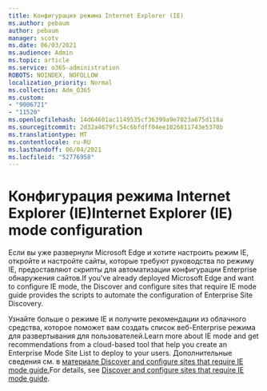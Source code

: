 ```yaml
---
title: Конфигурация режима Internet Explorer (IE)
ms.author: pebaum
author: pebaum
manager: scotv
ms.date: 06/03/2021
ms.audience: Admin
ms.topic: article
ms.service: o365-administration
ROBOTS: NOINDEX, NOFOLLOW
localization_priority: Normal
ms.collection: Adm_O365
ms.custom:
- "9006721"
- "11520"
ms.openlocfilehash: 14d64601ac1149535cf36399a9e7023a675d118a
ms.sourcegitcommit: 2d32a4679fc54c6bfdff04ee1026811743e5370b
ms.translationtype: MT
ms.contentlocale: ru-RU
ms.lasthandoff: 06/04/2021
ms.locfileid: "52776958"
---
```

# <a name="internet-explorer-ie-mode-configuration"></a><span data-ttu-id="e1362-102">Конфигурация режима Internet Explorer (IE)</span><span class="sxs-lookup"><span data-stu-id="e1362-102">Internet Explorer (IE) mode configuration</span></span>

<span data-ttu-id="e1362-103">Если вы уже развернули Microsoft Edge и хотите настроить режим IE, откройте и настройте сайты, которые требуют руководства по режиму IE, предоставляют скрипты для автоматизации конфигурации Enterprise обнаружения сайтов.</span><span class="sxs-lookup"><span data-stu-id="e1362-103">If you've already deployed ‎Microsoft Edge‎ and want to configure IE mode, the Discover and configure sites that require IE mode guide provides the scripts to automate the configuration of Enterprise Site Discovery.</span></span> 

<span data-ttu-id="e1362-104">Узнайте больше о режиме IE и получите рекомендации из облачного средства, которое поможет вам создать список веб-Enterprise режима для развертывания для пользователей.</span><span class="sxs-lookup"><span data-stu-id="e1362-104">Learn more about IE mode and get recommendations from a cloud-based tool that help you create an Enterprise Mode Site List to deploy to your users.</span></span> <span data-ttu-id="e1362-105">Дополнительные сведения см. в [материале Discover and configure sites that require IE mode guide.](https://admin.microsoft.com/AdminPortal/Home?#/modernonboarding/configureiemode)</span><span class="sxs-lookup"><span data-stu-id="e1362-105">For details, see [Discover and configure sites that require IE mode guide](https://admin.microsoft.com/AdminPortal/Home?#/modernonboarding/configureiemode).</span></span>